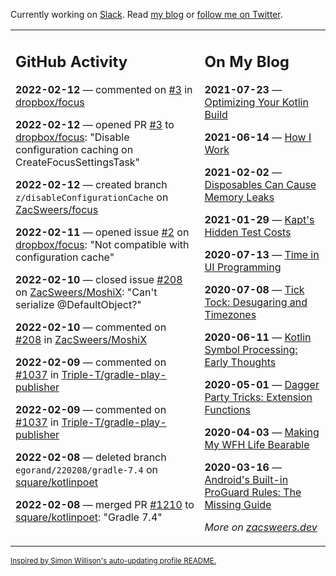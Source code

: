 Currently working on [Slack](https://slack.com/). Read [my blog](https://zacsweers.dev/) or [follow me on Twitter](https://twitter.com/ZacSweers).

<table><tr><td valign="top" width="60%">

## GitHub Activity
<!-- githubActivity starts -->
**2022-02-12** — commented on [#3](https://github.com/dropbox/focus/pull/3#issuecomment-1037036149) in [dropbox/focus](https://github.com/dropbox/focus)

**2022-02-12** — opened PR [#3](https://github.com/dropbox/focus/pull/3) to [dropbox/focus](https://github.com/dropbox/focus): "Disable configuration caching on CreateFocusSettingsTask"

**2022-02-12** — created branch `z/disableConfigurationCache` on [ZacSweers/focus](https://github.com/ZacSweers/focus)

**2022-02-11** — opened issue [#2](https://github.com/dropbox/focus/issues/2) on [dropbox/focus](https://github.com/dropbox/focus): "Not compatible with configuration cache"

**2022-02-10** — closed issue [#208](https://github.com/ZacSweers/MoshiX/issues/208) on [ZacSweers/MoshiX](https://github.com/ZacSweers/MoshiX): "Can't serialize @DefaultObject?"

**2022-02-10** — commented on [#208](https://github.com/ZacSweers/MoshiX/issues/208#issuecomment-1034591999) in [ZacSweers/MoshiX](https://github.com/ZacSweers/MoshiX)

**2022-02-09** — commented on [#1037](https://github.com/Triple-T/gradle-play-publisher/issues/1037#issuecomment-1034279926) in [Triple-T/gradle-play-publisher](https://github.com/Triple-T/gradle-play-publisher)

**2022-02-09** — commented on [#1037](https://github.com/Triple-T/gradle-play-publisher/issues/1037#issuecomment-1034146331) in [Triple-T/gradle-play-publisher](https://github.com/Triple-T/gradle-play-publisher)

**2022-02-08** — deleted branch `egorand/220208/gradle-7.4` on [square/kotlinpoet](https://github.com/square/kotlinpoet)

**2022-02-08** — merged PR [#1210](https://github.com/square/kotlinpoet/pull/1210) to [square/kotlinpoet](https://github.com/square/kotlinpoet): "Gradle 7.4"
<!-- githubActivity ends -->
</td><td valign="top" width="40%">

## On My Blog
<!-- blog starts -->
**2021-07-23** — [Optimizing Your Kotlin Build](https://www.zacsweers.dev/optimizing-your-kotlin-build/)

**2021-06-14** — [How I Work](https://www.zacsweers.dev/how-i-work/)

**2021-02-02** — [Disposables Can Cause Memory Leaks](https://www.zacsweers.dev/disposables-can-cause-memory-leaks/)

**2021-01-29** — [Kapt's Hidden Test Costs](https://www.zacsweers.dev/kapts-hidden-test-costs/)

**2020-07-13** — [Time in UI Programming](https://www.zacsweers.dev/time-in-ui/)

**2020-07-08** — [Tick Tock: Desugaring and Timezones](https://www.zacsweers.dev/ticktock-desugaring-timezones/)

**2020-06-11** — [Kotlin Symbol Processing: Early Thoughts](https://www.zacsweers.dev/kotlin-symbol-processor-early-thoughts/)

**2020-05-01** — [Dagger Party Tricks: Extension Functions](https://www.zacsweers.dev/dagger-party-tricks-extension-functions/)

**2020-04-03** — [Making My WFH Life Bearable](https://www.zacsweers.dev/making-wfh-life-bearable/)

**2020-03-16** — [Android's Built-in ProGuard Rules: The Missing Guide](https://www.zacsweers.dev/android-proguard-rules/)
<!-- blog ends -->
_More on [zacsweers.dev](https://zacsweers.dev/)_
</td></tr></table>

<sub><a href="https://simonwillison.net/2020/Jul/10/self-updating-profile-readme/">Inspired by Simon Willison's auto-updating profile README.</a></sub>